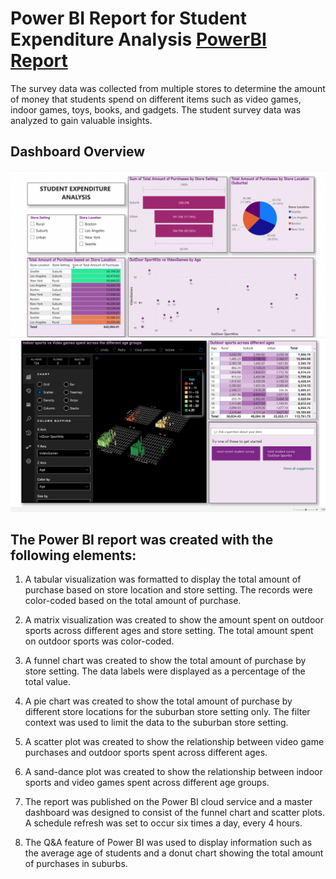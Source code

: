 # Power BI Report for Student Expenditure Analysis [PowerBI Report](https://app.powerbi.com/view?r=eyJrIjoiNzlhMzgwMTUtNmI4OS00OGY2LTllNmYtMTMyYThlN2EwZGE2IiwidCI6ImE2YWZkNmQ0LWJiMzctNGNkMC05MWZkLTk0MGQzNDFmMDIxYyJ9)


The survey data was collected from multiple stores to determine the amount of money that students spend on different items such as video games, indoor games, toys, books, and gadgets. The student survey data was analyzed to gain valuable insights.



## Dashboard Overview
![Dashboard page 1](student1.png)
![Dashboard page 2](student2.png)


## The Power BI report was created with the following elements:

1. A tabular visualization was formatted to display the total amount of purchase based on store location and store setting. The records were color-coded based on the total amount of purchase.

2. A matrix visualization was created to show the amount spent on outdoor sports across different ages and store setting. The total amount spent on outdoor sports was color-coded.

3. A funnel chart was created to show the total amount of purchase by store setting. The data labels were displayed as a percentage of the total value.

4. A pie chart was created to show the total amount of purchase by different store locations for the suburban store setting only. The filter context was used to limit the data to the suburban store setting.

5. A scatter plot was created to show the relationship between video game purchases and outdoor sports spent across different ages.

6. A sand-dance plot was created to show the relationship between indoor sports and video games spent across different age groups.

7. The report was published on the Power BI cloud service and a master dashboard was designed to consist of the funnel chart and scatter plots. A schedule refresh was set to occur six times a day, every 4 hours.

8. The Q&A feature of Power BI was used to display information such as the average age of students and a donut chart showing the total amount of purchases in suburbs.
